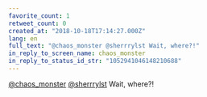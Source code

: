 ```yaml
---
favorite_count: 1
retweet_count: 0
created_at: "2018-10-18T17:14:27.000Z"
lang: en
full_text: "@chaos_monster @sherrrylst Wait, where?!"
in_reply_to_screen_name: chaos_monster
in_reply_to_status_id_str: "1052941046148210688"
---
```


[@chaos_monster](https://twitter.com/chaos_monster)
[@sherrrylst](https://twitter.com/sherrrylst) Wait, where?!
